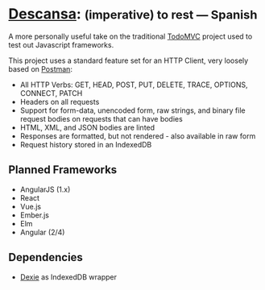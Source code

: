 # [Descansa](https://deadlink.io): <small>(imperative) to rest &mdash; Spanish</small>

A more personally useful take on the traditional [TodoMVC](http://todomvc.com/) project used to test out Javascript frameworks.

This project uses a standard feature set for an HTTP Client, very loosely based on [Postman](https://www.getpostman.com/):

- All HTTP Verbs: GET, HEAD, POST, PUT, DELETE, TRACE, OPTIONS, CONNECT, PATCH
- Headers on all requests
- Support for form-data, unencoded form, raw strings, and binary file request bodies on requests that can have bodies
- HTML, XML, and JSON bodies are linted
- Responses are formatted, but not rendered - also available in raw form
- Request history stored in an IndexedDB

## Planned Frameworks

- AngularJS (1.x)
- React
- Vue.js
- Ember.js
- Elm
- Angular (2/4)

## Dependencies

- [Dexie](http://dexie.org) as IndexedDB wrapper